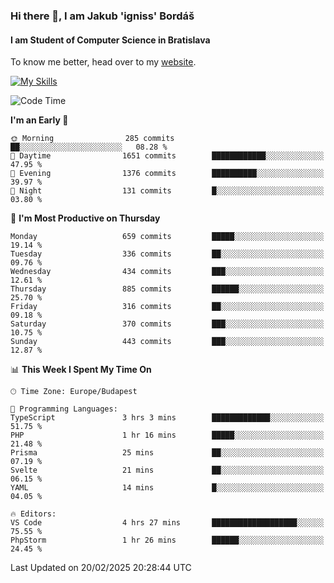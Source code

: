 ### Hi there 👋, I am Jakub 'igniss' Bordáš

#### I am Student of Computer Science in Bratislava
To know me better, head over to my [website](https://bordas.sk).

[![My Skills](https://skillicons.dev/icons?i=js,typescript,html,css,figma,svelte,vue,next,postgresql,nest,express,nodejs)](https://bordas.sk)


<!--START_SECTION:waka-->
![Code Time](http://img.shields.io/badge/Code%20Time-1%2C687%20hrs%2021%20mins-blue)

**I'm an Early 🐤** 

```text
🌞 Morning                285 commits         ██░░░░░░░░░░░░░░░░░░░░░░░   08.28 % 
🌆 Daytime                1651 commits        ████████████░░░░░░░░░░░░░   47.95 % 
🌃 Evening                1376 commits        ██████████░░░░░░░░░░░░░░░   39.97 % 
🌙 Night                  131 commits         █░░░░░░░░░░░░░░░░░░░░░░░░   03.80 % 
```
📅 **I'm Most Productive on Thursday** 

```text
Monday                   659 commits         █████░░░░░░░░░░░░░░░░░░░░   19.14 % 
Tuesday                  336 commits         ██░░░░░░░░░░░░░░░░░░░░░░░   09.76 % 
Wednesday                434 commits         ███░░░░░░░░░░░░░░░░░░░░░░   12.61 % 
Thursday                 885 commits         ██████░░░░░░░░░░░░░░░░░░░   25.70 % 
Friday                   316 commits         ██░░░░░░░░░░░░░░░░░░░░░░░   09.18 % 
Saturday                 370 commits         ███░░░░░░░░░░░░░░░░░░░░░░   10.75 % 
Sunday                   443 commits         ███░░░░░░░░░░░░░░░░░░░░░░   12.87 % 
```


📊 **This Week I Spent My Time On** 

```text
🕑︎ Time Zone: Europe/Budapest

💬 Programming Languages: 
TypeScript               3 hrs 3 mins        █████████████░░░░░░░░░░░░   51.75 % 
PHP                      1 hr 16 mins        █████░░░░░░░░░░░░░░░░░░░░   21.48 % 
Prisma                   25 mins             ██░░░░░░░░░░░░░░░░░░░░░░░   07.19 % 
Svelte                   21 mins             ██░░░░░░░░░░░░░░░░░░░░░░░   06.15 % 
YAML                     14 mins             █░░░░░░░░░░░░░░░░░░░░░░░░   04.05 % 

🔥 Editors: 
VS Code                  4 hrs 27 mins       ███████████████████░░░░░░   75.55 % 
PhpStorm                 1 hr 26 mins        ██████░░░░░░░░░░░░░░░░░░░   24.45 % 
```


 Last Updated on 20/02/2025 20:28:44 UTC
<!--END_SECTION:waka-->
